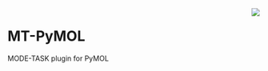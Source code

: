 <img src="https://travis-ci.org/nizamibilal/pyMODE-TASK.svg?branch=master" align="right">

# MT-PyMOL
MODE-TASK plugin for PyMOL



